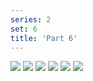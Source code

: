 ```yaml
---
series: 2
set: 6
title: 'Part 6'
---
```


![](../../../../assets/pelen-purul/part-6/pelen42.jpg)
![](../../../../assets/pelen-purul/part-6/pelen43.jpg)
![](../../../../assets/pelen-purul/part-6/pelen44.jpg)
![](../../../../assets/pelen-purul/part-6/pelen45.jpg)
![](../../../../assets/pelen-purul/part-6/pelen46.jpg)
![](../../../../assets/pelen-purul/part-6/pelen47.jpg)